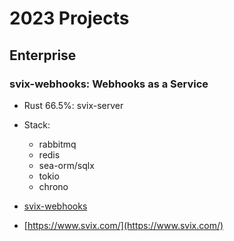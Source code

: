 # 2023 Projects

## Enterprise


### svix-webhooks: Webhooks as a Service

- Rust 66.5%: svix-server
- Stack:
    - rabbitmq
    - redis
    - sea-orm/sqlx
    - tokio
    - chrono

- [svix-webhooks](https://github.com/svix/svix-webhooks)
- [https://www.svix.com/](https://www.svix.com/)